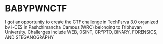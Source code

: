 # BABYPWNCTF
I got an opportunity to create the CTF challenge in TechParva 3.0 organized by i-CES in Pashchimanchal Campus (WRC) belonging to Tribhuvan University. Challenges include WEB, OSINT, CRYPTO, BINARY, FORENSICS, AND STEGANOGRAPHY
